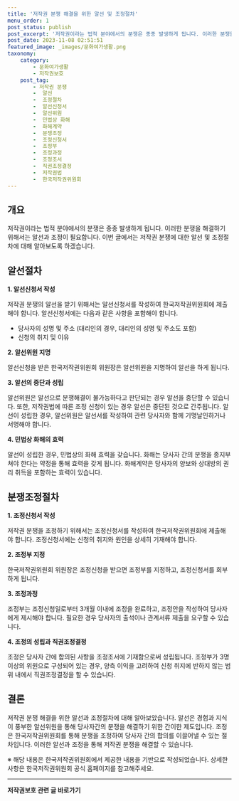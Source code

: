 ```yaml
---
title: '저작권 분쟁 해결을 위한 알선 및 조정절차'
menu_order: 1
post_status: publish
post_excerpt: '저작권이라는 법적 분야에서의 분쟁은 종종 발생하게 됩니다. 이러한 분쟁을 해결하기 위해서는 알선과 조정이 필요합니다. 이번 글에서는 저작권 분쟁에 대한 알선 및 조정절차에 대해 알아보도록 하겠습니다.'
post_date: 2023-11-08 02:51:51
featured_image: _images/문화여가생활.png
taxonomy:
    category:
        - 문화여가생활
        - 저작권보호
    post_tag:
        - 저작권 분쟁
        -  알선
        -  조정절차
        -  알선신청서
        -  알선위원
        -  민법상 화해
        -  화해계약
        -  분쟁조정
        -  조정신청서
        -  조정부
        -  조정과정
        -  조정조서
        -  직권조정결정
        -  저작권법
        -  한국저작권위원회
---
```



## 개요

저작권이라는 법적 분야에서의 분쟁은 종종 발생하게 됩니다. 이러한 분쟁을 해결하기 위해서는 알선과 조정이 필요합니다. 이번 글에서는 저작권 분쟁에 대한 알선 및 조정절차에 대해 알아보도록 하겠습니다.

## 알선절차

**1. 알선신청서 작성**

저작권 분쟁의 알선을 받기 위해서는 알선신청서를 작성하여 한국저작권위원회에 제출해야 합니다. 알선신청서에는 다음과 같은 사항을 포함해야 합니다.
- 당사자의 성명 및 주소 (대리인의 경우, 대리인의 성명 및 주소도 포함)
- 신청의 취지 및 이유

**2. 알선위원 지명**

알선신청을 받은 한국저작권위원회 위원장은 알선위원을 지명하여 알선을 하게 됩니다.

**3. 알선의 중단과 성립**

알선위원은 알선으로 분쟁해결이 불가능하다고 판단되는 경우 알선을 중단할 수 있습니다. 또한, 저작권법에 따른 조정 신청이 있는 경우 알선은 중단된 것으로 간주됩니다. 알선이 성립한 경우, 알선위원은 알선서를 작성하여 관련 당사자와 함께 기명날인하거나 서명해야 합니다.

**4. 민법상 화해의 효력**

알선이 성립한 경우, 민법상의 화해 효력을 갖습니다. 화해는 당사자 간의 분쟁을 종지부쳐야 한다는 약정을 통해 효력을 갖게 됩니다. 화해계약은 당사자의 양보와 상대방의 권리 취득을 포함하는 효력이 있습니다.

## 분쟁조정절차

**1. 조정신청서 작성**

저작권 분쟁을 조정하기 위해서는 조정신청서를 작성하여 한국저작권위원회에 제출해야 합니다. 조정신청서에는 신청의 취지와 원인을 상세히 기재해야 합니다.

**2. 조정부 지정**

한국저작권위원회 위원장은 조정신청을 받으면 조정부를 지정하고, 조정신청서를 회부하게 됩니다.

**3. 조정과정**

조정부는 조정신청일로부터 3개월 이내에 조정을 완료하고, 조정안을 작성하여 당사자에게 제시해야 합니다. 필요한 경우 당사자의 출석이나 관계서류 제출을 요구할 수 있습니다.

**4. 조정의 성립과 직권조정결정**

조정은 당사자 간에 합의된 사항을 조정조서에 기재함으로써 성립됩니다. 조정부가 3명 이상의 위원으로 구성되어 있는 경우, 양측 이익을 고려하여 신청 취지에 반하지 않는 범위 내에서 직권조정결정을 할 수 있습니다.

## 결론

저작권 분쟁 해결을 위한 알선과 조정절차에 대해 알아보았습니다. 알선은 경험과 지식이 풍부한 알선위원을 통해 당사자간의 분쟁을 해결하기 위한 간이한 제도입니다. 조정은 한국저작권위원회를 통해 분쟁을 조정하여 당사자 간의 합의를 이끌어낼 수 있는 절차입니다. 이러한 알선과 조정을 통해 저작권 분쟁을 해결할 수 있습니다.

※ 해당 내용은 한국저작권위원회에서 제공한 내용을 기반으로 작성되었습니다. 상세한 사항은 한국저작권위원회 공식 홈페이지를 참고해주세요.
<!-- wp:separator -->
<hr class="wp-block-separator has-alpha-channel-opacity"/>
<!-- /wp:separator -->

<!-- wp:group {"backgroundColor":"base","layout":{"type":"constrained"}} -->
<div class="wp-block-group has-base-background-color has-background"><!-- wp:paragraph {"align":"center","fontSize":"medium"} -->
<p class="has-text-align-center has-large-font-size"><strong>저작권보호 관련 글 바로가기</strong></p>
<!-- /wp:paragraph -->


<!-- wp:latest-posts
{"categories":[{"id":14799,"count":19,"description":"","link":"https://uknowlaw.com/category/%ec%a0%80%ec%9e%91%ea%b6%8c%eb%b3%b4%ed%98%b8/","name":"저작권보호","slug":"저작권보호","taxonomy":"category","parent":0,"meta":[],"_links":{"self":[{"href":"https://uknowlaw.com/wp-json/wp/v2/categories/14799"}],"collection":[{"href":"https://uknowlaw.com/wp-json/wp/v2/categories"}],"about":[{"href":"https://uknowlaw.com/wp-json/wp/v2/taxonomies/category"}],"wp:post_type":[{"href":"https://uknowlaw.com/wp-json/wp/v2/posts?categories=14799"}],"curies":[{"name":"wp","href":"https://api.w.org/{rel}","templated":true}]}}],"postsToShow":100,"excerptLength":28,"postLayout":"grid","columns":2,"featuredImageAlign":"left","featuredImageSizeSlug":"large","fontSize":"small"} /--></div>
<!-- /wp:group -->